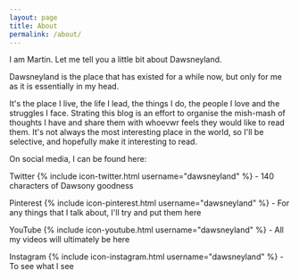 ```yaml
---
layout: page
title: About
permalink: /about/
---
```


I am Martin. Let me tell you a little bit about Dawsneyland.

Dawsneyland is the place that has existed for a while now, but only for me as it is essentially in my head. 

It's the place I live, the life I lead, the things I do, the people I love and the struggles I face. Strating this blog is an effort to organise the mish-mash of thoughts I have and share them with whoevwr feels they would like to read them. It's not always the most interesting place in the world, so I'll be selective, and hopefully make it interesting to read.

On social media, I can be found here:

Twitter {% include icon-twitter.html username="dawsneyland" %} - 140 characters of Dawsony goodness

Pinterest {% include icon-pinterest.html username="dawsneyland" %} - For any things that I talk about, I'll try and put them here

YouTube {% include icon-youtube.html username="dawsneyland" %} - All my videos will ultimately be here

Instagram {% include icon-instagram.html username="dawsneyland" %} - To see what I see
